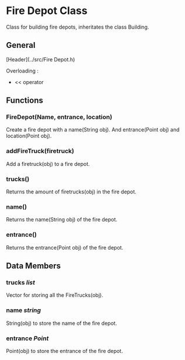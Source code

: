# Fire Depot Class

Class for building fire depots, inheritates the class Building.

## General
[Header](../src/Fire Depot.h)

Overloading : 
* << operator

## Functions

### FireDepot(Name, entrance, location)
Create a fire depot with a name(String obj).
And entrance(Point obj) and location(Point obj).

### addFireTruck(firetruck)
Add a firetruck(obj) to a fire depot.

### trucks()
Returns the amount of firetrucks(obj) in the fire depot.

### name()
Returns the name(String obj) of the fire depot.

### entrance()
Returns the entrance(Point obj) of the fire depot.

## Data Members

### trucks _list<FireTruck>_
Vector for storing all the FireTrucks(obj).

### name _string_
String(obj) to store the name of the fire depot.

### entrance _Point_
Point(obj) to store the entrance of the fire depot.